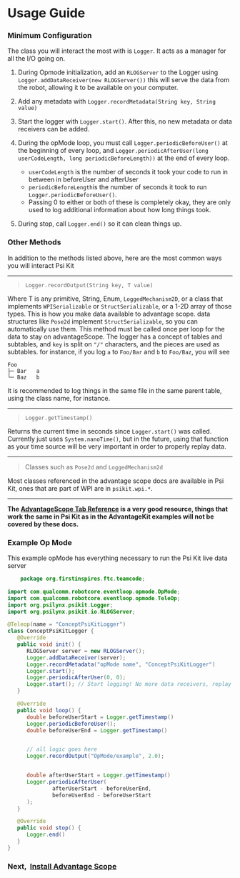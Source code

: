 # Usage Guide
### Minimum Configuration
The class you will interact the most with is `Logger`. 
It acts as a manager for all the I/O going on.

1. During Opmode initialization, add an `RLOGServer` to the Logger using
`Logger.addDataReceiver(new RLOGServer())` this will serve the data
from the robot, allowing it to be available on your computer.

2. Add any metadata with `Logger.recordMetadata(String key, String value)`

3. Start the logger with `Logger.start()`. After this,
no new metadata or data receivers can be added.

4. During the opMode loop, you must call `Logger.periodicBeforeUser()`
at the beginning of every loop, and 
`Logger.periodicAfterUser(long userCodeLength, long periodicBeforeLength))`
at the end of every loop. 
   * `userCodeLength` is the number of seconds it took your code 
to run in between in beforeUser and afterUser
   * `periodicBeforeLength`is the number of seconds it took to run
`Logger.periodicBeforeUser()`. 
   * Passing 0 to either or both of these
is completely okay, they are only used to log additional information 
about how long things took. 

5. During stop, call `Logger.end()` so it can clean things up.

### Other Methods
In addition to the methods listed above, here are the most common ways
you will interact Psi Kit
___
> `Logger.recordOutput(String key, T value)`

Where T is any primitive, String, Enum, `LoggedMechanism2D`, or a class that implements 
`WPISerializable` or `StructSerializable`, or a 1-2D array of 
those types. This is how you make data available to advantage scope.
data structures like `Pose2d` implement `StructSerializable`, so you
can automatically use them. This method must be called once per loop
for the data to stay on advantageScope.
The logger has a concept of tables and subtables, and `key` is split
on `"/"` characters, and the pieces are used as subtables. for instance,
if you log `a` to `Foo/Bar` and `b` to `Foo/Baz`, you will see
```
Foo
├─ Bar   a
└─ Baz   b
```
It is recommended to log things in the same file in the same parent 
table, using the class name, for instance.
___
> `Logger.getTimestamp()`

Returns the current time in seconds since `Logger.start()` was called. 
Currently just uses `System.nanoTime()`, but in the future, using that
function as your time source will be very important in order to properly
replay data. 
___
> Classes such as `Pose2d` and `LoggedMechanism2d`

Most classes referenced in the advantage scope docs are available in 
Psi Kit, ones that are part of WPI are in `psikit.wpi.*`.
___

**The [AdvantageScope Tab Reference](https://docs.advantagescope.org/category/tab-reference)
is a very good resource, things that work the same in Psi Kit as in the 
AdvantageKit examples will not be covered by these docs.**

### Example Op Mode
This example opMode has everything necessary to run the 
Psi Kit live data server

```java
    package org.firstinspires.ftc.teamcode;

import com.qualcomm.robotcore.eventloop.opmode.OpMode;
import com.qualcomm.robotcore.eventloop.opmode.TeleOp;
import org.psilynx.psikit.Logger;
import org.psilynx.psikit.io.RLOGServer;

@Teleop(name = "ConceptPsiKitLogger")
class ConceptPsiKitLogger {
   @Override
   public void init() {
      RLOGServer server = new RLOGServer();
      Logger.addDataReceiver(server);
      Logger.recordMetadata("opMode name", "ConceptPsiKitLogger")
      Logger.start();
      Logger.periodicAfterUser(0, 0);
      Logger.start(); // Start logging! No more data receivers, replay sources, or metadata values may be added.
   }

   @Override
   public void loop() {
      double beforeUserStart = Logger.getTimestamp()
      Logger.periodicBeforeUser();
      double beforeUserEnd = Logger.getTimestamp()


      // all logic goes here
      Logger.recordOutput("OpMode/example", 2.0);


      double afterUserStart = Logger.getTimestamp()
      Logger.periodicAfterUser(
              afterUserStart - beforeUserEnd,
              beforeUserEnd - beforeUserStart
      );
   }

   @Override
   public void stop() {
      Logger.end()
   }
}
```
### Next, &nbsp;[Install Advantage Scope](installAscope.md)